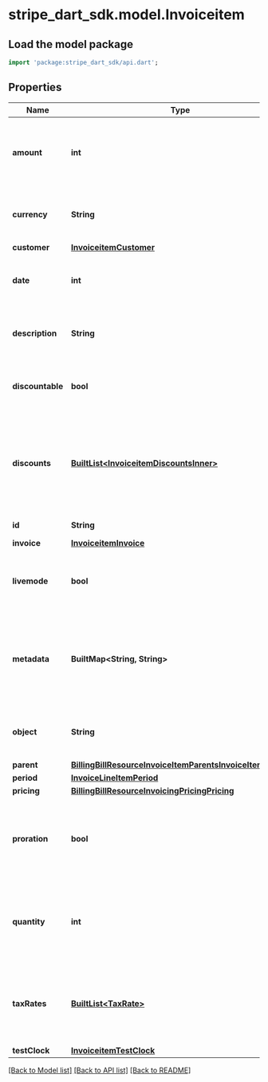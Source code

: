 # stripe_dart_sdk.model.Invoiceitem

## Load the model package
```dart
import 'package:stripe_dart_sdk/api.dart';
```

## Properties
Name | Type | Description | Notes
------------ | ------------- | ------------- | -------------
**amount** | **int** | Amount (in the `currency` specified) of the invoice item. This should always be equal to `unit_amount * quantity`. | 
**currency** | **String** | Three-letter [ISO currency code](https://www.iso.org/iso-4217-currency-codes.html), in lowercase. Must be a [supported currency](https://stripe.com/docs/currencies). | 
**customer** | [**InvoiceitemCustomer**](InvoiceitemCustomer.md) |  | 
**date** | **int** | Time at which the object was created. Measured in seconds since the Unix epoch. | 
**description** | **String** | An arbitrary string attached to the object. Often useful for displaying to users. | [optional] 
**discountable** | **bool** | If true, discounts will apply to this invoice item. Always false for prorations. | 
**discounts** | [**BuiltList&lt;InvoiceitemDiscountsInner&gt;**](InvoiceitemDiscountsInner.md) | The discounts which apply to the invoice item. Item discounts are applied before invoice discounts. Use `expand[]=discounts` to expand each discount. | [optional] 
**id** | **String** | Unique identifier for the object. | 
**invoice** | [**InvoiceitemInvoice**](InvoiceitemInvoice.md) |  | [optional] 
**livemode** | **bool** | Has the value `true` if the object exists in live mode or the value `false` if the object exists in test mode. | 
**metadata** | **BuiltMap&lt;String, String&gt;** | Set of [key-value pairs](https://stripe.com/docs/api/metadata) that you can attach to an object. This can be useful for storing additional information about the object in a structured format. | [optional] 
**object** | **String** | String representing the object's type. Objects of the same type share the same value. | 
**parent** | [**BillingBillResourceInvoiceItemParentsInvoiceItemParent**](BillingBillResourceInvoiceItemParentsInvoiceItemParent.md) |  | [optional] 
**period** | [**InvoiceLineItemPeriod**](InvoiceLineItemPeriod.md) |  | 
**pricing** | [**BillingBillResourceInvoicingPricingPricing**](BillingBillResourceInvoicingPricingPricing.md) |  | [optional] 
**proration** | **bool** | Whether the invoice item was created automatically as a proration adjustment when the customer switched plans. | 
**quantity** | **int** | Quantity of units for the invoice item. If the invoice item is a proration, the quantity of the subscription that the proration was computed for. | 
**taxRates** | [**BuiltList&lt;TaxRate&gt;**](TaxRate.md) | The tax rates which apply to the invoice item. When set, the `default_tax_rates` on the invoice do not apply to this invoice item. | [optional] 
**testClock** | [**InvoiceitemTestClock**](InvoiceitemTestClock.md) |  | [optional] 

[[Back to Model list]](../README.md#documentation-for-models) [[Back to API list]](../README.md#documentation-for-api-endpoints) [[Back to README]](../README.md)



